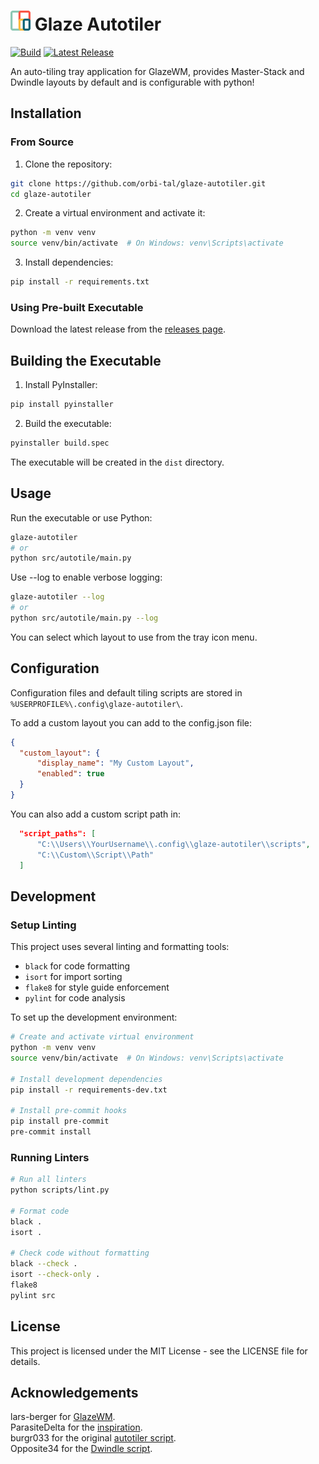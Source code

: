 # <img src="./src/res/icon_@128px.png" alt="Glaze Autotiler Logo" height="32px"/> Glaze Autotiler

[![Build](https://github.com/orbi-tal/glaze-autotiler/actions/workflows/build.yml/badge.svg)](https://github.com/orbi-tal/glaze-autotiler/actions/workflows/build.yml)
[![Latest Release](https://img.shields.io/github/v/release/orbi-tal/glaze-autotiler?include_prereleases&label=Latest+Release)]()

An auto-tiling tray application for GlazeWM, provides Master-Stack and Dwindle layouts by default and is configurable with python!

## Installation

### From Source
1. Clone the repository:
```bash
git clone https://github.com/orbi-tal/glaze-autotiler.git
cd glaze-autotiler
```

2. Create a virtual environment and activate it:
```bash
python -m venv venv
source venv/bin/activate  # On Windows: venv\Scripts\activate
```

3. Install dependencies:
```bash
pip install -r requirements.txt
```


### Using Pre-built Executable
Download the latest release from the [releases page](https://github.com/orbi-tal/glaze-autotiler/releases).


## Building the Executable

1. Install PyInstaller:
```bash
pip install pyinstaller
```

2. Build the executable:
```bash
pyinstaller build.spec
```

The executable will be created in the `dist` directory.


## Usage

Run the executable or use Python:
```bash
glaze-autotiler
# or
python src/autotile/main.py
```

Use --log to enable verbose logging:
```bash
glaze-autotiler --log
# or
python src/autotile/main.py --log
```

You can select which layout to use from the tray icon menu.


## Configuration

Configuration files and default tiling scripts are stored in `%USERPROFILE%\.config\glaze-autotiler\`.

To add a custom layout you can add to the config.json file:
```json
{
  "custom_layout": {
      "display_name": "My Custom Layout",
      "enabled": true
  }
}
```
You can also add a custom script path in:
```json
  "script_paths": [
      "C:\\Users\\YourUsername\\.config\\glaze-autotiler\\scripts",
      "C:\\Custom\\Script\\Path"
  ]
```

## Development

### Setup Linting

This project uses several linting and formatting tools:
- `black` for code formatting
- `isort` for import sorting
- `flake8` for style guide enforcement
- `pylint` for code analysis

To set up the development environment:

```bash
# Create and activate virtual environment
python -m venv venv
source venv/bin/activate  # On Windows: venv\Scripts\activate

# Install development dependencies
pip install -r requirements-dev.txt

# Install pre-commit hooks
pip install pre-commit
pre-commit install
```

### Running Linters

```bash
# Run all linters
python scripts/lint.py

# Format code
black .
isort .

# Check code without formatting
black --check .
isort --check-only .
flake8
pylint src
```

## License

This project is licensed under the MIT License - see the LICENSE file for details.

## Acknowledgements
lars-berger for [GlazeWM](https://github.com/glzr-io/glazewm).\
ParasiteDelta for the [inspiration](https://github.com/ParasiteDelta/GAT-GWM).\
burgr033 for the original [autotiler script](https://github.com/burgr033/GlazeWM-autotiling-python).\
Opposite34 for the [Dwindle script](https://gist.github.com/Opposite34/f3a487d940e9fb968d01f7e30969fbd1).

